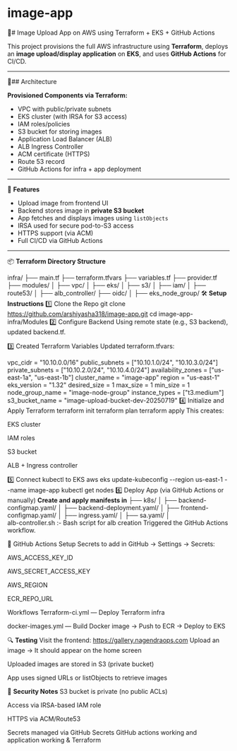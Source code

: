 # image-app
📸# Image Upload App on AWS using Terraform + EKS + GitHub Actions

This project provisions the full AWS infrastructure using **Terraform**, deploys an **image upload/display application** on **EKS**, and uses **GitHub Actions** for CI/CD.

---

🔧## Architecture

**Provisioned Components via Terraform:**

- VPC with public/private subnets
- EKS cluster (with IRSA for S3 access)
- IAM roles/policies
- S3 bucket for storing images
- Application Load Balancer (ALB)
- ALB Ingress Controller
- ACM certificate (HTTPS)
- Route 53 record 
- GitHub Actions for infra + app deployment

---

🚀 **Features**

- Upload image from frontend UI
- Backend stores image in **private S3 bucket**
- App fetches and displays images using `listObjects`
- IRSA used for secure pod-to-S3 access
- HTTPS support (via ACM)
- Full CI/CD via GitHub Actions

---

📦 **Terraform Directory Structure**

infra/
├── main.tf
├── terraform.tfvars
├── variables.tf
├── provider.tf
├── modules/
│   ├── vpc/
│   ├── eks/
│   ├── s3/
│   ├── iam/
│   ├── route53/
│   ├── alb_controller/
    ├── oidc/
│   ├── eks_node_group/
🛠️ **Setup Instructions**
1️⃣ Clone the Repo
git clone https://github.com/arshiyasha318/image-app.git
cd image-app-infra/Modules
2️⃣ Configure Backend 
Using remote state (e.g., S3 backend), updated backend.tf.

3️⃣ Created Terraform Variables
Updated terraform.tfvars:

vpc_cidr           = "10.10.0.0/16"
public_subnets     = ["10.10.1.0/24", "10.10.3.0/24"]
private_subnets    = ["10.10.2.0/24", "10.10.4.0/24"]
availability_zones = ["us-east-1a", "us-east-1b"]
cluster_name       = "image-app"
region             = "us-east-1"
eks_version        = "1.32"
desired_size       = 1
max_size           = 1
min_size           = 1
node_group_name    = "image-node-group"
instance_types     = ["t3.medium"]
s3_bucket_name     = "image-upload-bucket-dev-20250719"
4️⃣ Initialize and Apply Terraform
terraform init
terraform plan
terraform apply
This creates:

EKS cluster

IAM roles

S3 bucket

ALB + Ingress controller

5️⃣ Connect kubectl to EKS
aws eks update-kubeconfig --region us-east-1 --name image-app
kubectl get nodes
6️⃣ Deploy App (via GitHub Actions or manually)
**Create and apply manifests in** 
├── k8s/
│   ├── backend-configmap.yaml/
│   ├── backend-deployment.yaml/
│   ├── frontend-configmap.yaml/
│   ├── ingress.yaml/
│   ├── sa.yaml/
│   
alb-controller.sh :- Bash script for alb creation
 Triggered the GitHub Actions workflow.

🐳 GitHub Actions Setup
Secrets to add in GitHub → Settings → Secrets:

AWS_ACCESS_KEY_ID

AWS_SECRET_ACCESS_KEY

AWS_REGION

ECR_REPO_URL

Workflows
Terraform-ci.yml — Deploy Terraform infra

docker-images.yml — Build Docker image → Push to ECR → Deploy to EKS

🔍 **Testing**
Visit the frontend:
https://gallery.nagendraops.com
Upload an image → It should appear on the home screen

Uploaded images are stored in S3 (private bucket)

App uses signed URLs or listObjects to retrieve images

🔐 **Security Notes**
S3 bucket is private (no public ACLs)

Access via IRSA-based IAM role

HTTPS via ACM/Route53 

Secrets managed via GitHub Secrets
GitHub actions working and application working & Terraform

